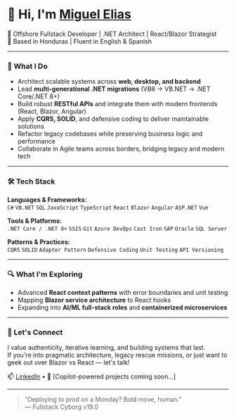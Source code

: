 # 👋 Hi, I'm [Miguel Elias](https://migueliasp.github.io)

🚀 Offshore Fullstack Developer | .NET Architect | React/Blazor Strategist  
📍 Based in Honduras | Fluent in English & Spanish

---

### 🧠 What I Do

- Architect scalable systems across **web, desktop, and backend**
- Lead **multi-generational .NET migrations** (VB6 → VB.NET → .NET Core/.NET 8+)
- Build robust **RESTful APIs** and integrate them with modern frontends (React, Blazor, Angular)
- Apply **CQRS, SOLID**, and defensive coding to deliver maintainable solutions
- Refactor legacy codebases while preserving business logic and performance
- Collaborate in Agile teams across borders, bridging legacy and modern tech

---

### 🛠 Tech Stack

**Languages & Frameworks:**  
`C#` `VB.NET` `SQL` `JavaScript` `TypeScript` `React` `Blazor` `Angular` `ASP.NET` `Vue`

**Tools & Platforms:**  
`.NET Core / .NET 8+` `SSIS` `Git` `Azure DevOps` `Cast Iron` `SAP` `Oracle` `SQL Server`

**Patterns & Practices:**  
`CQRS` `SOLID` `Adapter Pattern` `Defensive Coding` `Unit Testing` `API Versioning`

---

### 🔍 What I'm Exploring

- Advanced **React context patterns** with error boundaries and unit testing  
- Mapping **Blazor service architecture** to React hooks  
- Expanding into **AI/ML full-stack roles** and **containerized microservices**

---

### 💬 Let's Connect

I value authenticity, iterative learning, and building systems that last.  
If you're into pragmatic architecture, legacy rescue missions, or just want to geek out over Blazor vs React — let's talk!

📫 [LinkedIn](https://www.linkedin.com/in/mikeyeli) • 🧠 [Copilot-powered projects coming soon…]

---

> “Deploying to prod on a Monday? Bold move, human.”  
> — Fullstack Cyborg v19.0
